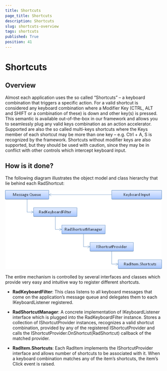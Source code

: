 ```yaml
---
title: Shortcuts
page_title: Shortcuts
description: Shortcuts
slug: shortcuts-overview
tags: shortcuts
published: True
position: 41
---
```


# Shortcuts



## Overview

Almost each application uses the so called “Shortcuts” – a keyboard combination that triggers a specific action. For a valid shortcut is considered any keyboard combination where a Modifier Key (CTRL, ALT and SHIFT or a combination of these) is down and other key(s) is pressed.  This semantic is available out-of-the-box in our framework and allows you to seamlessly plug any valid keys combination as an action accelerator. Supported are also the so called multi-keys shortcuts where the Keys member of each shortcut may be more than one key – e.g. Ctrl + A, S is recognized by the framework. Shortcuts without modifier keys are also supported, but they should be used with caution, since they may be in conflict with other controls which intercept keyboard input.



## How is it done?



The following diagram illustrates the object model and class hierarchy that lie behind each RadShortcut:

![](images/ShortcutsStructure001.png)



The entire mechanism is controlled by several interfaces and classes which provide very easy and intuitive way to register different shortcuts.

* __RadKeyboardFilter__: This class listens to all keyboard messages that come on the application’s message queue and delegates them to each IKeyboardListener registered.

* __RadShortcutManager__: A concrete implementation of IKeyboardListener interface which is plugged into the RadKeyboardFilter instance. Stores a collection of IShortcutProvider instances, recognizes a valid shortcut combination, provided by any of the registered IShortcutProvider and calls the IShortcutProvider.OnShortcut(RadShortcut) callback of the matched provider.

* __RadItem.Shortcuts__: Each RadItem implements the IShortcutProvider interface and allows number of shortcuts to be associated with it. When a keyboard combination matches any of the item’s shortcuts, the item’s Click event is raised.


